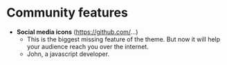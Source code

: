 # Community features

<!--
Did a cool thing with the theme and want to share it with rest of the Hello Friend theme users? Jump in!

Please follow the template:

- **NAME_OF_THE_FEATURE** (LINK TO YOUR FORK)
  - SHORT DESCRIPTION
  - SOMETHING ABOUT YOU (name and who you are / what you do / etc.)

eg:

- **Social media icons** (https://github.com/...)
  - This was a big missing feature of the theme. It will help your audience reach you over the internet.
  - John, a javascript developer.
-->

- **Social media icons** (https://github.com/...)
  - This is the biggest missing feature of the theme. But now it will help your audience reach you over the internet.
  - John, a javascript developer.
